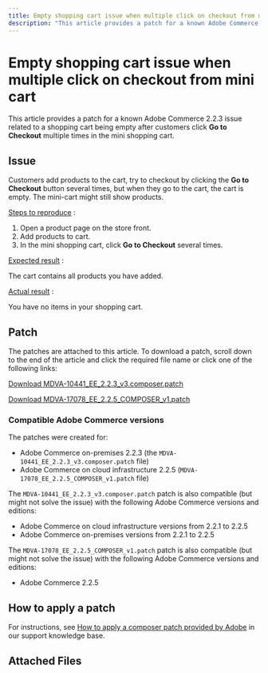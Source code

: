 ```yaml
---
title: Empty shopping cart issue when multiple click on checkout from mini cart
description: "This article provides a patch for a known Adobe Commerce 2.2.3 issue related to a shopping cart being empty after customers click **Go to Checkout** multiple times in the mini shopping cart."
---
```


# Empty shopping cart issue when multiple click on checkout from mini cart

This article provides a patch for a known Adobe Commerce 2.2.3 issue related to a shopping cart being empty after customers click **Go to Checkout** multiple times in the mini shopping cart.

## Issue

Customers add products to the cart, try to checkout by clicking the **Go to Checkout** button several times, but when they go to the cart, the cart is empty. The mini-cart might still show products.

 <u>Steps to reproduce</u> :

1. Open a product page on the store front.
1. Add products to cart.
1. In the mini shopping cart, click **Go to Checkout** several times.

 <u>Expected result</u> :

The cart contains all products you have added.

<u>Actual result</u> :

You have no items in your shopping cart.

## Patch

The patches are attached to this article. To download a patch, scroll down to the end of the article and click the required file name or click one of the following links:

 [Download MDVA-10441\_EE\_2.2.3\_v3.composer.patch](assets/MDVA-10441_EE_2.2.3_v3.composer.patch.zip)

 [Download MDVA-17078\_EE\_2.2.5\_COMPOSER\_v1.patch](assets/MDVA-17078_EE_2.2.5_COMPOSER_v1.patch.zip)

### Compatible Adobe Commerce versions

The patches were created for:

* Adobe Commerce on-premises 2.2.3 (the `MDVA-10441_EE_2.2.3_v3.composer.patch` file)
* Adobe Commerce on cloud infrastructure 2.2.5 (`MDVA-17078_EE_2.2.5_COMPOSER_v1.patch` file)

The `MDVA-10441_EE_2.2.3_v3.composer.patch` patch is also compatible (but might not solve the issue) with the following Adobe Commerce versions and editions:

* Adobe Commerce on cloud infrastructure versions from 2.2.1 to 2.2.5
* Adobe Commerce on-premises versions from 2.2.1 to 2.2.5

The `MDVA-17078_EE_2.2.5_COMPOSER_v1.patch` patch is also compatible (but might not solve the issue) with the following Adobe Commerce versions and editions:

* Adobe Commerce 2.2.5

## How to apply a patch

For instructions, see [How to apply a composer patch provided by Adobe](https://support.magento.com/hc/en-us/articles/360028367731) in our support knowledge base.

## Attached Files